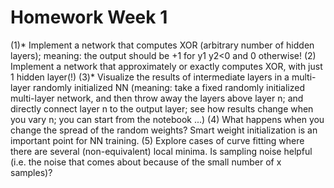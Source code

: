 # Homework Week 1

(1)* Implement a network that computes XOR (arbitrary number of hidden layers); meaning: the output should be +1 for y1 y2<0 and 0 otherwise!
(2) Implement a network that approximately or exactly computes XOR, with just 1 hidden layer(!)
(3)* Visualize the results of intermediate layers in a multi-layer randomly initialized NN (meaning: take a fixed randomly initialized multi-layer network, and then throw away the layers above layer n; and directly connect layer n to the output layer; see how results change when you vary n; you can start from the notebook ...)
(4) What happens when you change the spread of the random weights? Smart weight initialization is an important point for NN training.
(5) Explore cases of curve fitting where there are several (non-equivalent) local minima. Is sampling noise helpful (i.e. the noise that comes about because of the small number of x samples)?
